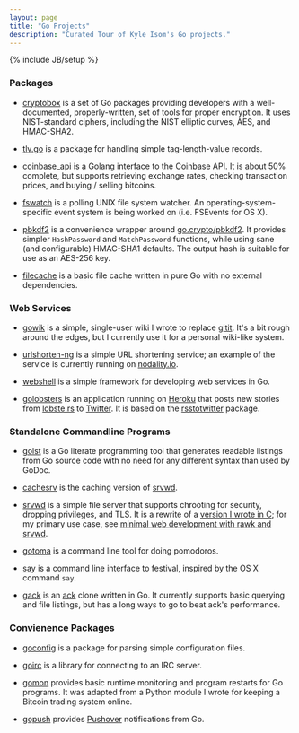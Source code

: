 ```yaml
---
layout: page
title: "Go Projects"
description: "Curated Tour of Kyle Isom's Go projects."
---
```

{% include JB/setup %}

### Packages
* [cryptobox](https://github.com/gokyle/cryptobox) is a set of Go
packages providing developers with a well-documented, properly-written,
set of tools for proper encryption. It uses NIST-standard ciphers,
including the NIST elliptic curves, AES, and HMAC-SHA2.

* [tlv.go](https://github.com/gokyle/tlv) is a package for handling simple
tag-length-value records.

* [coinbase_api](https://github.com/gokyle/coinbase_api) is a Golang interface
to the [Coinbase](https://coinbase.com) API. It is about 50% complete, but
supports retrieving exchange rates, checking transaction prices, and
buying / selling bitcoins.

* [fswatch](https://github.com/gokyle/fswatch) is a polling UNIX file system watcher.
An operating-system-specific event system is being worked on (i.e. FSEvents for OS X).

* [pbkdf2](http://github.com/gokyle/pbkdf2) is a convenience wrapper
around [go.crypto/pbkdf2](http://go.pkgdoc.org/code.google.com/p/go.crypto/pbkdf2).
It provides simpler `HashPassword` and `MatchPassword` functions, while
using sane (and configurable) HMAC-SHA1 defaults. The output hash
is suitable for use as an AES-256 key.

* [filecache](http://gokyle.github.com/filecache) is a basic file cache
written in pure Go with no external dependencies.

### Web Services
* [gowik](https://github.com/gokyle/gowik) is a simple, single-user wiki
I wrote to replace [gitit](http://gitit.net). It's a bit rough around the
edges, but I currently use it for a personal wiki-like system.

* [urlshorten-ng](http://gokyle.github.com/urlshorten_ng) is a simple URL
shortening service; an example of the service is currently running on
[nodality.io](https://nodality.io).

* [webshell](http://gokyle.github.com/webshell) is a simple framework
for developing web services in Go.

* [golobsters](http://gokyle.github.com/golobsters/) is an application
running on [Heroku](http://www.heroku.com) that posts new stories from
[lobste.rs](https://lobste.rs) to [Twitter](https://www.twitter.com/lobsternews).
It is based on the [rsstotwitter](http://gokyle.github.com/rsstotwitter)
package.

### Standalone Commandline Programs

* [golst](http://gokyle.github.com/golst) is a Go literate programming tool
that generates readable listings from Go source code with no need for any
different syntax than used by GoDoc.

* [cachesrv](http://gokyle.github.com/cachesrv) is the caching version of
[srvwd](http://github.com/srvwd).

* [srvwd](http://gokyle.github.com/srvwd) is a simple file server that supports
chrooting for security, dropping privileges, and TLS. It is a rewrite of a
[version I wrote in C](http://tyrfingr.is/projects/srvwd/); for my primary
use case, see
[minimal web development with rawk and srvwd](http://tyrfingr.is/essays/essay_minimal_webdev.html).

* [gotoma](http://gokyle.github.com/gotoma) is a command line tool
for doing pomodoros.

* [say](https://github.com/gokyle/say) is a command line interface to
festival, inspired by the OS X command `say`.

* [gack](https://github.com/gokyle/gack) is an [ack](http://betterthangrep.com/)
clone written in Go. It currently supports basic querying and file listings, 
but has a long ways to go to beat ack's performance.

### Convienence Packages

* [goconfig](http://gokyle.github.com/goconfig) is a package for parsing simple
configuration files.

* [goirc](http://gokyle.github.com/goirc) is a library for connecting to an
IRC server.

* [gomon](http://gokyle.github.com/gomon/) provides basic runtime monitoring 
and program restarts for Go programs. It was adapted from a Python module I
wrote for keeping a Bitcoin trading system online.

* [gopush](http://gokyle.github.com/gopush/) provides [Pushover](https://www.pusover.net)
notifications from Go.
